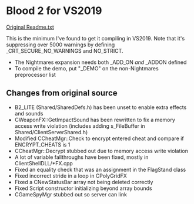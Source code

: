 # Blood 2 for VS2019

[Original Readme.txt](./Readme_Monolith.txt)

This is the minimum I've found to get it compiling in VS2019. Note that it's suppressing over 5000 warnings by defining _CRT_SECURE_NO_WARNINGS and NO_STRICT.

- The Nightmares expansion needs both _ADD_ON *and* _ADDON defined
- To compile the demo, put "_DEMO" on the non-Nightmares preprocessor list

## Changes from original source
- B2_LITE (Shared/SharedDefs.h) has been unset to enable extra effects and sounds
- CWeaponFX::GetImpactSound has been rewritten to fix a memory access write violation (includes adding s_FileBuffer in Shared/ClientServerShared.h)
- Modified CCheatMgr::Check to encrypt entered cheat and compare if ENCRYPT_CHEATS is 1
- CCheatMgr::Decrypt stubbed out due to memory access write violation
- A lot of variable fallthroughs have been fixed, mostly in ClientShellDLL/*FX.cpp
- Fixed an equality check that was an assignment in the FlagStand class
- Fixed incorrect stride in a loop in CPolyGridFX
- Fixed a CNewStatusBar array not being deleted correctly
- Fixed Script constructor initializing beyond array bounds
- CGameSpyMgr stubbed out so server can link